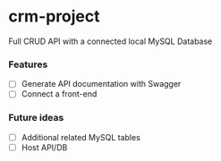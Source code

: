 # crm-project
Full CRUD API with a connected local MySQL Database

### Features
- [ ] Generate API documentation with Swagger
- [ ] Connect a front-end

### Future ideas
- [ ] Additional related MySQL tables
- [ ] Host API/DB
